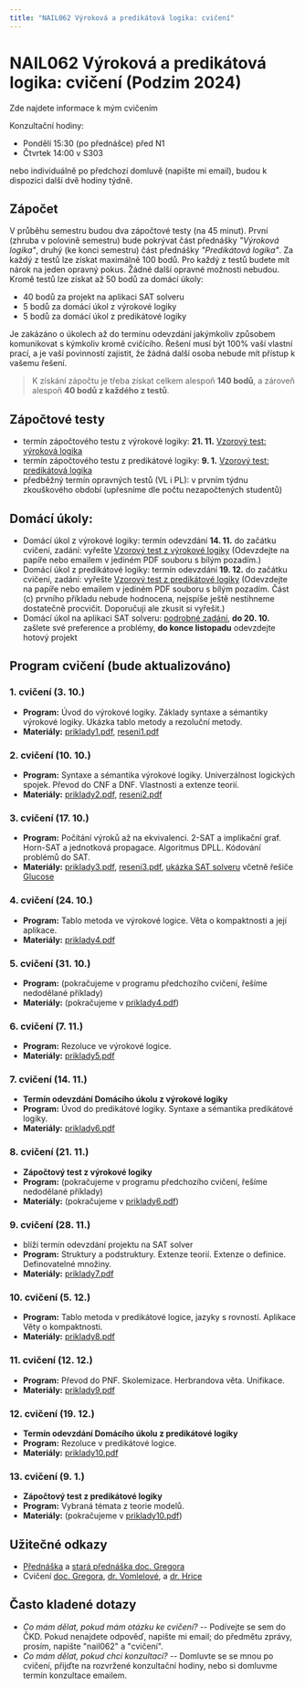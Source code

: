 ```yaml
---
title: "NAIL062 Výroková a predikátová logika: cvičení"
---
```


# NAIL062 Výroková a predikátová logika: cvičení (Podzim 2024)

Zde najdete informace k mým cvičením

Konzultační hodiny:

* Pondělí 15:30 (po přednášce) před N1
* Čtvrtek 14:00 v S303

nebo individuálně po předchozí domluvě (napište mi email), budou k dispozici další dvě hodiny týdně.

## Zápočet

V průběhu semestru budou dva zápočtové testy (na 45 minut). První (zhruba v polovině semestru) bude pokrývat část přednášky _"Výroková logika"_, druhý (ke konci semestru) část přednášky _"Predikátová logika"_. Za každý z testů lze získat maximálně 100 bodů. Pro každý z testů budete mít nárok na jeden opravný pokus. Žádné další opravné možnosti nebudou. Kromě testů lze získat až 50 bodů za domácí úkoly:

* 40 bodů za projekt na aplikaci SAT solveru
* 5 bodů za domácí úkol z výrokové logiky
* 5 bodů za domácí úkol z predikátové logiky

Je zakázáno o úkolech až do termínu odevzdání jakýmkoliv způsobem komunikovat s kýmkoliv kromě cvičícího. Řešení musí být 100% vaší vlastní prací, a je vaší povinností zajistit, že žádná další osoba nebude mít přístup k vašemu řešení.

> K získání zápočtu je třeba získat celkem alespoň **140 bodů**, a zároveň alespoň **40 bodů z každého z testů**.

## Zápočtové testy

* termín zápočtového testu z výrokové logiky: **21. 11.** [Vzorový test: výroková logika](https://github.com/jbulin-mff-uk/nail062/raw/main/tutorial/sample-tests/vzorovy-test-vyrokova-logika.pdf)
* termín zápočtového testu z predikátové logiky: **9. 1.** [Vzorový test: predikátová logika](https://github.com/jbulin-mff-uk/nail062/raw/main/tutorial/sample-tests/vzorovy-test-predikatova-logika.pdf)
* předběžný termín opravných testů (VL i PL): v prvním týdnu zkouškového období (upřesníme dle počtu nezapočtených studentů)

## Domácí úkoly:

* Domácí úkol z výrokové logiky: termín odevzdání  **14. 11.** do začátku cvičení, zadání: vyřešte [Vzorový test z výrokové logiky](https://github.com/jbulin-mff-uk/nail062/raw/main/tutorial/sample-tests/vzorovy-test-vyrokova-logika.pdf) (Odevzdejte na papíře nebo emailem v jediném PDF souboru s bílým pozadím.)
* Domácí úkol z predikátové logiky: termín odevzdání  **19. 12.** do začátku cvičení, zadání: vyřešte [Vzorový test z predikátové logiky](https://github.com/jbulin-mff-uk/nail062/raw/main/tutorial/sample-tests/vzorovy-test-predikatova-logika.pdf) (Odevzdejte na papíře nebo emailem v jediném PDF souboru s bílým pozadím. Část (c) prvního příkladu nebude hodnocena, nejspíše ještě nestihneme dostatečně procvičit. Doporučuji ale zkusit si vyřešit.)
* Domácí úkol na aplikaci SAT solveru: [podrobné zadání](https://jbulin.github.io/teaching/fall/nail062/cviceni/sat-project.html), **do 20. 10.** zašlete své preference a problémy, **do konce listopadu** odevzdejte hotový projekt

## Program cvičení (bude aktualizováno)

### 1. cvičení (3. 10.)

* **Program:** Úvod do výrokové logiky. Základy syntaxe a sémantiky výrokové logiky. Ukázka tablo metody a rezoluční metody.
* **Materiály:** [priklady1.pdf](https://github.com/jbulin-mff-uk/nail062/raw/main/tutorial/worksheets/priklady1.pdf), [reseni1.pdf](https://github.com/jbulin-mff-uk/nail062/raw/main/tutorial/worksheets/reseni1.pdf)

### 2. cvičení (10. 10.)

* **Program:** Syntaxe a sémantika výrokové logiky. Univerzálnost logických spojek. Převod do CNF a DNF. Vlastnosti a extenze teorií.
* **Materiály:** [priklady2.pdf](https://github.com/jbulin-mff-uk/nail062/raw/main/tutorial/worksheets/priklady2.pdf), [reseni2.pdf](https://github.com/jbulin-mff-uk/nail062/raw/main/tutorial/worksheets/reseni2.pdf)

### 3. cvičení (17. 10.)

* **Program:** Počítání výroků až na ekvivalenci. 2-SAT a implikační graf. Horn-SAT a jednotková propagace. Algoritmus DPLL. Kódování problémů do SAT.
* **Materiály:** [priklady3.pdf](https://github.com/jbulin-mff-uk/nail062/raw/main/tutorial/worksheets/priklady3.pdf), [reseni3.pdf](https://github.com/jbulin-mff-uk/nail062/raw/main/tutorial/worksheets/reseni3.pdf), [ukázka SAT solveru](https://github.com/jbulin-mff-uk/nail062/blob/main/tutorial/sat-solving-example.zip) včetně řešiče [Glucose](https://github.com/mi-ki/glucose-syrup)

### 4. cvičení (24. 10.)

* **Program:** Tablo metoda ve výrokové logice. Věta o kompaktnosti a její aplikace.
* **Materiály:** [priklady4.pdf](https://github.com/jbulin-mff-uk/nail062/raw/main/tutorial/worksheets/priklady4.pdf)

### 5. cvičení (31. 10.)

* **Program:** (pokračujeme v programu předchozího cvičení, řešíme nedodělané příklady)
* **Materiály:** (pokračujeme v [priklady4.pdf](https://github.com/jbulin-mff-uk/nail062/raw/main/tutorial/worksheets/priklady4.pdf))

### 6. cvičení (7. 11.)

* **Program:** Rezoluce ve výrokové logice.
* **Materiály:** [priklady5.pdf](https://github.com/jbulin-mff-uk/nail062/raw/main/tutorial/worksheets/priklady5.pdf)

### 7. cvičení (14. 11.)

* **Termín odevzdání Domácího úkolu z výrokové logiky**
* **Program:** Úvod do predikátové logiky. Syntaxe a sémantika predikátové logiky. 
* **Materiály:** [priklady6.pdf](https://github.com/jbulin-mff-uk/nail062/raw/main/tutorial/worksheets/priklady6.pdf)

### 8. cvičení (21. 11.)

* **Zápočtový test z výrokové logiky**
* **Program:**  (pokračujeme v programu předchozího cvičení, řešíme nedodělané příklady)
* **Materiály:** (pokračujeme v [priklady6.pdf](https://github.com/jbulin-mff-uk/nail062/raw/main/tutorial/worksheets/priklady6.pdf))

### 9. cvičení (28. 11.)

* blíží termín odevzdání projektu na SAT solver
* **Program:** Struktury a podstruktury. Extenze teorií. Extenze o definice. Definovatelné množiny.
* **Materiály:** [priklady7.pdf](https://github.com/jbulin-mff-uk/nail062/raw/main/tutorial/worksheets/priklady7.pdf)

### 10. cvičení (5. 12.)

* **Program:**   Tablo metoda v predikátové logice, jazyky s rovností.  Aplikace Věty o kompaktnosti. 
* **Materiály:** [priklady8.pdf](https://github.com/jbulin-mff-uk/nail062/raw/main/tutorial/worksheets/priklady8.pdf)

### 11. cvičení (12. 12.)

* **Program:** Převod do PNF. Skolemizace. Herbrandova věta. Unifikace.
* **Materiály:** [priklady9.pdf](https://github.com/jbulin-mff-uk/nail062/raw/main/tutorial/worksheets/priklady9.pdf)

### 12. cvičení (19. 12.)

* **Termín odevzdání Domácího úkolu z predikátové logiky**
* **Program:** Rezoluce v predikátové logice.
* **Materiály:** [priklady10.pdf](https://github.com/jbulin-mff-uk/nail062/raw/main/tutorial/worksheets/priklady10.pdf)

### 13. cvičení (9. 1.)

* **Zápočtový test z predikátové logiky**
* **Program:** Vybraná témata z teorie modelů.
* **Materiály:** (pokračujeme v [priklady10.pdf](https://github.com/jbulin-mff-uk/nail062/raw/main/tutorial/worksheets/priklady10.pdf))

## Užitečné odkazy

* [Přednáška](https://jbulin.github.io/teaching/fall/nail062/) a [stará přednáška doc. Gregora](http://ktiml.mff.cuni.cz/~gregor/logika/index.html)
* Cvičení [doc. Gregora](http://ktiml.mff.cuni.cz/~gregor/logika2019/cviceni.html), [dr. Vomlelové](http://ktiml.mff.cuni.cz/~marta/logika.html), a [dr. Hrice](http://ktiml.mff.cuni.cz/~hric/vyuka/prikl_vpl.htm)


## Často kladené dotazy

* _Co mám dělat, pokud mám otázku ke cvičení?_ -- Podívejte se sem do ČKD. Pokud nenajdete odpověď, napište mi email; do předmětu zprávy, prosím, napište "nail062" a "cvičení".
* _Co mám dělat, pokud chci konzultaci?_ -- Domluvte se se mnou po cvičení, přijďte na rozvržené konzultační hodiny, nebo si domluvme termín konzultace emailem.
